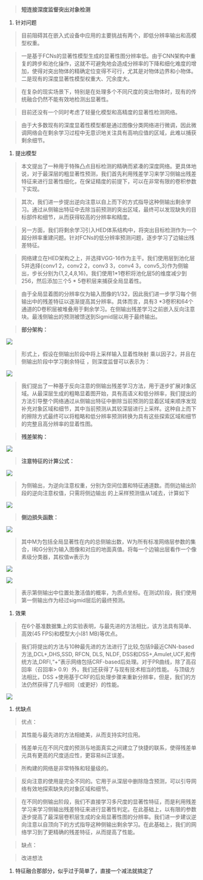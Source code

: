 >   **短连接深度监督突出对象检测**

1.  针对问题

>   目前阻碍其在嵌入式设备中应用的主要挑战有两个，即低分辨率输出和高模型权重。

>   一是基于FCNs的显著性模型生成的显著性图分辨率低。由于CNN架构中重复的跨步和池化操作，这就不可避免地会造成分辨率的下降和细化难度的增加，使得对突出物体的精确定位变得不可行，尤其是对物体边界和小物体。二是现有的深度显著性模型权重大、冗余度大。

>   在复杂的现实场景下，特别是在处理多个不同尺度的突出物体时，现有的传统融合仍然不能有效地检测出显著性。

>   目前还没有一个同时考虑了轻量化模型和高精度的显著性检测网络。

>   由于大多数现有的深度显着性模型都是通过图像分类网络进行微调，因此微调网络会在剩余学习过程中无意识地关注具有高响应值的区域，此难以捕获剩余细节。

1.  提出模型

>   本文提出了一种用于特殊凸点目标检测的精确而紧凑的深度网络。更具体地说，对于最深层的粗显著性预测，我们首先利用残差学习来学习侧输出残差特征来进行显著性细化，在保证精度的前提下，可以在非常有限的卷积参数下实现。

>   其次，我们进一步提出逆向注意以自上而下的方式指导这种侧输出剩余学习。通过从侧输出特征中去除当前预测的突出区域，最终可以发现缺失的目标部件和细节，从而获得较高的分辨率和精度。

>   另一方面，我们将剩余学习引入HED体系结构中，将突出目标检测作为一个超分辨率重建问题。针对FCNs的低分辨率预测问题，逐步学习了边输出残差特征。

>   网络建立在HED架构之上，并选择VGG-16作为主干。我们使用层到池化层5并选择{conv1
>   2，conv2 2，conv3 3，conv4
>   3，conv5_3}作为侧输出，步长分别为{1,2,4,8,16}。我们使用1\*1卷积将池化层5的维度减少到256，然后添加三个5
>   \* 5卷积层来捕获全局显着性。

>   由于全局显着图的分辨率仅为输入图像的1/32，因此我们进一步学习每个侧输出中的残差特征以逐渐提高其分辨率。具体而言，具有3
>   \*3卷积和64个通道的D卷积层被堆叠用于剩余学习。在侧输出残差学习之前嵌入反向注意块。最浅侧输出的预测被馈送到Sigmid层以用于最终输出。

>   **部分架构：**

![](media/2c206903097e9032abdfed89ca9387fa.png)

>   形式上，假设在侧输出阶段中将上采样输入显着性映射
>   乘以因子2，并且在侧输出阶段中学习剩余特征 ，则深度监督可以表示为：

![](media/a070335190acd1eb5986ef6826599ac1.png)

>   我们提出了一种基于反向注意的侧输出残差学习方法，用于逐步扩展对象区域。从最深层生成的粗略显着图开始，具有高语义和低分辨率，我们提出的方法引导整个网络通过从侧输出特征中删除当前预测的显着区域来顺序发现补充对象区域和细节，其中当前预测从其较深层进行上采样。这种自上而下的擦除方式最终可以将粗略和低分辨率预测转换为具有这些探索区域和细节的完整且高分辨率的显着性图。

>   **残差架构：**

![](media/ab24b0d984f465fab333a6ca63c9905e.png)

>   **注意特征的计算公式：**

![](media/f4c0bf3fb201ed44d490a01ae670afcd.png)

>   为侧输出，为逆向注意权重，分别为空间位置和特征通道数。而侧边输出阶段的逆向注意权值，只需将侧边输出
>   的上采样预测值从1减去，计算如下

![](media/cd2f87cf6311cb85b9eb2a7a52b24ac9.png)

>   **侧边损失函数：**

![](media/4a1fe478129ac99955f5323d1d4ebfcb.png)

>   其中M为包括全局显著性在内的总侧输出数，W为所有标准网络层参数的集合，I和G分别为输入图像和对应的地面真值。将每一个边输出层看作一个像素级分类器，其权值w表示为

![](media/a6c7a7ccb090c4a4f130dfc3a2a37b84.png)

![](media/6093bc0db8c24a8b7320341ac0b8e925.png)

>   表示第侧输出中位置处激活值的概率，为质点坐标。在测试阶段，我们使用第一侧输出作为经过sigmid层后的最终预测。

1.  效果

>   在6个基准数据集上的实验表明，与最先进的方法相比，该方法具有简单、高效(45
>   FPS)和模型大小(81 MB)等优点。

>   我们将提出的方法与10种最先进的方法进行了比较,包括9最近CNN-based方法,DCL+,DHS,SSD,
>   RFCN, DLS, NLDF,
>   DSS和DSS+,Amulet,UCF,和传统方法,DRFI,“+”表示网络包括CRF-based后处理。对于PR曲线，除了高召回率（召回率\>
>   0.9）外，我们还获得了与现有技术相当的性能。 与顶级方法相比，DSS
>   +使用基于CRF的后处理步骤来重新分辨率，但是，我们的方法仍然获得了几乎相同（或更好）的性能。

![](media/ebbdab6cabaf888cfd617d0f02f9460e.png)

1.  优缺点

>   优点：

>   其性能与最先进的方法相媲美，从而支持实时应用。

>   残差单元在不同尺度的预测与地面真实之间建立了快捷的联系，使得残差单元具有更高的尺度适应性，更容易纠正误差。

>   所构建的网络是非常特殊和轻量级的。

>   反向注意的使用是完全不同的。它用于从深层中删除隐含预测，可以引导网络有效地探索缺失的对象区域和细节。

>   在不同的侧输出阶段，我们不直接学习多尺度的显著性特征，而是利用残差学习来学习侧输出残差特征来进行显著性判定。在此基础上，以有限的参数逐步提高了最深层卷积层生成的全局显著性图的分辨率。我们进一步建议逆向注意以自顶向下的方式指导这种侧输出剩余学习。在此基础上，我们的网络学习到了更精确的残差特征，从而提高了性能。

>   缺点：

>   改进想法

1.  特征融合那部分，似乎过于简单了，直接一个减法就搞定了
